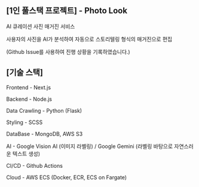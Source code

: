 ## [1인 풀스택 프로젝트] - Photo Look

AI 큐레이션 사진 매거진 서비스

사용자의 사진을 AI가 분석하여 자동으로 스토리텔링 형식의 매거진으로 편집

(Github Issue를 사용하여 진행 상황을 기록하였습니다.)

## [기술 스택]


Frontend - Next.js 


Backend - Node.js 

Data Crawling - Python (Flask)

Styling - SCSS

DataBase - MongoDB, AWS S3

AI - Google Vision AI (이미지 라벨링) / Google Gemini (라벨링 바탕으로 자연스러운 텍스트 생성)

CI/CD - Github Actions

Cloud - AWS ECS (Docker, ECR, ECS on Fargate)





